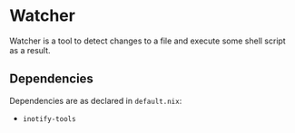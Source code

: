# Watcher

Watcher is a tool to detect changes to a file and execute some shell script as
a result.

## Dependencies

Dependencies are as declared in `default.nix`:

- `inotify-tools`
